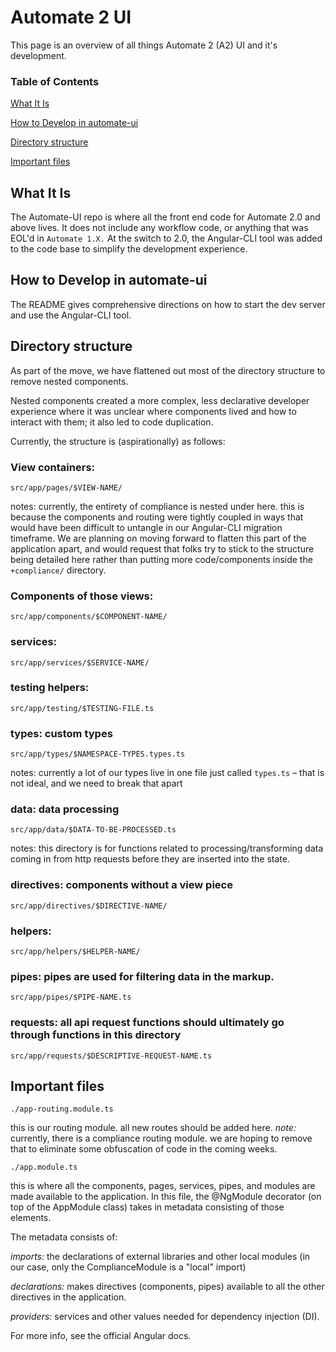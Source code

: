 # Automate 2 UI

This page is an overview of all things Automate 2 (A2) UI and it's development.

### Table of Contents
[What It Is](#what_it_is)

[How to Develop in automate-ui](#dev)

[Directory structure](#structure)

[Important files](#important)

## <a id="what_it_is"></a>What It Is
The Automate-UI repo is where all the front end code for Automate 2.0 and above lives. It does not include any workflow code, or anything that was EOL'd in `Automate 1.X.`
At the switch to 2.0, the Angular-CLI tool was added to the code base to simplify the development experience. 

## <a id="dev"></a>How to Develop in automate-ui
The README gives comprehensive directions on how to start the dev server and use the Angular-CLI tool.

## <a id="structure"></a>Directory structure
As part of the move, we have flattened out most of the directory structure to remove nested components.

Nested components created a more complex, less declarative developer experience where it was unclear where components lived and how to interact with them; it also led to code duplication. 

Currently, the structure is (aspirationally) as follows:

### View containers:
```
src/app/pages/$VIEW-NAME/
```
notes: currently, the entirety of compliance is nested under here. this is because the components and routing were tightly coupled in ways that would have been difficult to untangle in our Angular-CLI migration timeframe. We are planning on moving forward to flatten this part of the application apart, and would request that folks try to stick to the structure being detailed here rather than putting more code/components inside the `+compliance/` directory.

### Components of those views:
```
src/app/components/$COMPONENT-NAME/
```
### services:
```
src/app/services/$SERVICE-NAME/
```
### testing helpers:
```
src/app/testing/$TESTING-FILE.ts
```
### types: custom types
```
src/app/types/$NAMESPACE-TYPES.types.ts
```
notes: currently a lot of our types live in one file just called `types.ts` – that is not ideal, and we need to break that apart

### data: data processing
```
src/app/data/$DATA-TO-BE-PROCESSED.ts
```
notes: this directory is for functions related to processing/transforming data coming in from http requests before they are inserted into the state.

### directives: components without a view piece
```
src/app/directives/$DIRECTIVE-NAME/
```

### helpers:
```
src/app/helpers/$HELPER-NAME/
```
### pipes: pipes are used for filtering data in the markup.
```
src/app/pipes/$PIPE-NAME.ts
```
### requests: all api request functions should ultimately go through functions in this directory
```
src/app/requests/$DESCRIPTIVE-REQUEST-NAME.ts
```

## <a id="important"></a>Important files
```
./app-routing.module.ts
```
this is our routing module. all new routes should be added here.
*note:* currently, there is a compliance routing module. we are hoping to remove that to eliminate some obfuscation of code in the coming weeks.
```
./app.module.ts
```
this is where all the components, pages, services, pipes, and modules are made available to the application.
In this file, the @NgModule decorator (on top of the AppModule class) takes in metadata consisting of those elements.

The metadata consists of:

*imports:* the declarations of external libraries and other local modules (in our case, only the ComplianceModule is a "local" import)

*declarations:* makes directives (components, pipes) available to all the other directives in the application.

*providers:* services and other values needed for dependency injection (DI).

For more info, see the official Angular docs.
